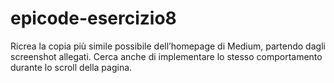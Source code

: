 # epicode-esercizio8
Ricrea la copia più simile possibile dell’homepage di Medium, partendo dagli screenshot allegati.
Cerca anche di implementare lo stesso comportamento durante lo scroll della pagina.
